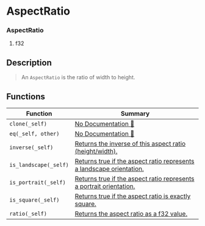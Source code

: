 # AspectRatio

### AspectRatio

1. f32

## Description

>  An `AspectRatio` is the ratio of width to height.

## Functions

| Function | Summary |
| --- | --- |
| `clone(_self)` | [No Documentation 🚧](./aspectratio/clone.md) |
| `eq(_self, other)` | [No Documentation 🚧](./aspectratio/eq.md) |
| `inverse(_self)` | [ Returns the inverse of this aspect ratio \(height/width\)\.](./aspectratio/inverse.md) |
| `is_landscape(_self)` | [ Returns true if the aspect ratio represents a landscape orientation\.](./aspectratio/is_landscape.md) |
| `is_portrait(_self)` | [ Returns true if the aspect ratio represents a portrait orientation\.](./aspectratio/is_portrait.md) |
| `is_square(_self)` | [ Returns true if the aspect ratio is exactly square\.](./aspectratio/is_square.md) |
| `ratio(_self)` | [ Returns the aspect ratio as a f32 value\.](./aspectratio/ratio.md) |